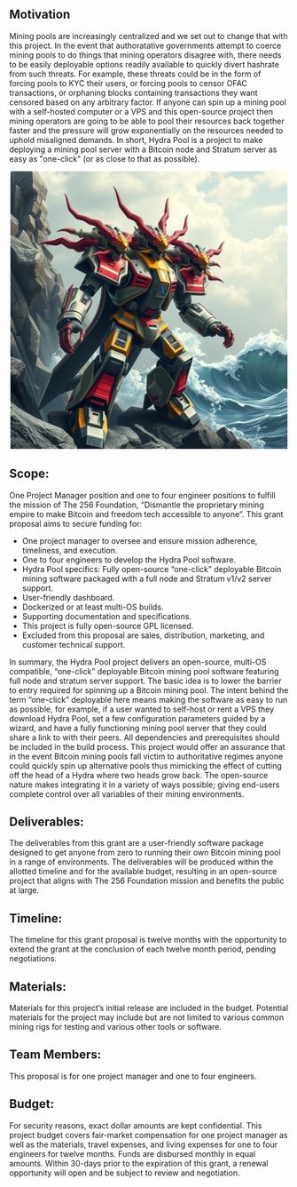 ## Motivation
Mining pools are increasingly centralized and we set out to change that with this project. In the event that authoratative governments attempt to coerce mining pools to do things that mining operators disagree with, there needs to be easily deployable options readily available to quickly divert hashrate from such threats. For example, these threats could be in the form of forcing pools to KYC their users, or forcing pools to censor OFAC transactions, or orphaning blocks containing transactions they want censored based on any arbitrary factor. If anyone can spin up a mining pool with a self-hosted computer or a VPS and this open-source project then mining operators are going to be able to pool their resources back together faster and the pressure will grow exponentially on the resources needed to uphold misaligned demands. In short, Hydra Pool is a project to make deploying a mining pool server with a Bitcoin node and Stratum server as easy as "one-click" (or as close to that as possible). 

<p align="center">
<img width="500" src="assets/Hydra-Pool-Lander.jpg">
</p>

## Scope:
One Project Manager position and one to four engineer positions to fulfill the mission of The 256 Foundation, “Dismantle the proprietary mining empire to make Bitcoin and freedom tech accessible to anyone”. This grant proposal aims to secure funding for:

* One project manager to oversee and ensure mission adherence, timeliness, and execution. 
* One to four engineers to develop the Hydra Pool software.
* Hydra Pool specifics: Fully open-source “one-click” deployable Bitcoin mining software packaged with a full node and Stratum v1/v2 server support.   
* User-friendly dashboard.
* Dockerized or at least multi-OS builds. 
* Supporting documentation and specifications. 
* This project is fully open-source GPL licensed.
* Excluded from this proposal are sales, distribution, marketing, and customer technical support.

In summary, the Hydra Pool project delivers an open-source, multi-OS compatible, “one-click” deployable Bitcoin mining pool software featuring full node and stratum server support. The basic idea is to lower the barrier to entry required for spinning up a Bitcoin mining pool. The intent behind the term “one-click” deployable here means making the software as easy to run as possible, for example, if a user wanted to self-host or rent a VPS they download Hydra Pool, set a few configuration parameters guided by a wizard, and have a fully functioning mining pool server that they could share a link to with their peers. All dependencies and prerequisites should be included in the build process. This project would offer an assurance that in the event Bitcoin mining pools fall victim to authoritative regimes anyone could quickly spin up alternative pools thus mimicking the effect of cutting off the head of a Hydra where two heads grow back. The open-source nature makes integrating it in a variety of ways possible; giving end-users complete control over all variables of their mining environments. 

## Deliverables:
The deliverables from this grant are a user-friendly software package designed to get anyone from zero to running their own Bitcoin mining pool in a range of environments. The deliverables will be produced within the allotted timeline and for the available budget, resulting in an open-source project that aligns with The 256 Foundation mission and benefits the public at large. 

## Timeline:
The timeline for this grant proposal is twelve months with the opportunity to extend the grant at the conclusion of each twelve month period, pending negotiations.

## Materials:
Materials for this project’s initial release are included in the budget. Potential materials for the project may include but are not limited to various common mining rigs for testing and various other tools or software.

## Team Members:
This proposal is for one project manager and one to four engineers. 

## Budget:
For security reasons, exact dollar amounts are kept confidential. This project budget covers fair-market compensation for one project manager as well as the materials, travel expenses, and living expenses for one to four engineers for twelve months. Funds are disbursed monthly in equal amounts. Within 30-days prior to the expiration of this grant, a renewal opportunity will open and be subject to review and negotiation.

